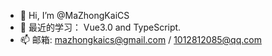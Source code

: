 - 👋 Hi, I’m @MaZhongKaiCS 
- 🌱 最近的学习： Vue3.0 and TypeScript.
- 📫 邮箱:  mazhongkaics@gmail.com  /  1012812085@qq.com

<!---
MaZhongKaiCS/MaZhongKaiCS is a ✨ special ✨ repository because its `README.md` (this file) appears on your GitHub profile.
You can click the Preview link to take a look at your changes.
--->
